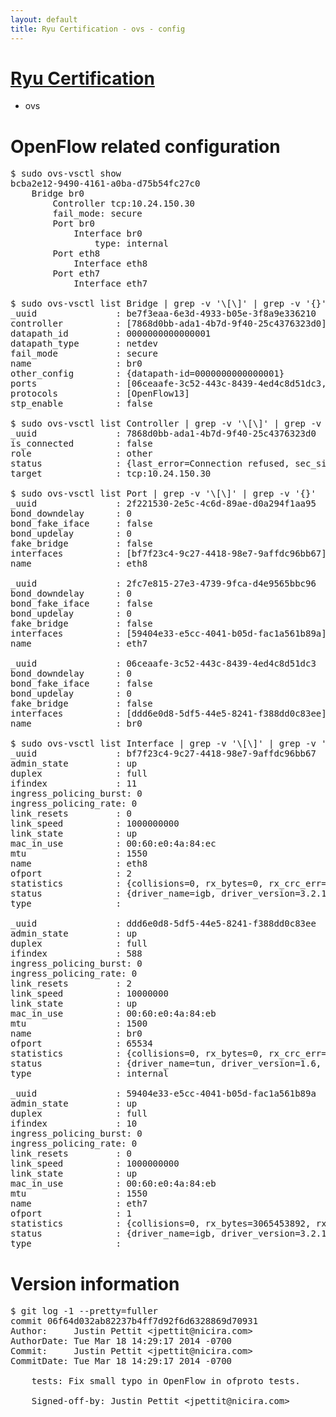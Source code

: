 ```yaml
---
layout: default
title: Ryu Certification - ovs - config
---
```

# [Ryu Certification](http://osrg.github.io/ryu/certification.html)
* ovs 

# OpenFlow related configuration
<pre>
$ sudo ovs-vsctl show
bcba2e12-9490-4161-a0ba-d75b54fc27c0
    Bridge br0
        Controller tcp:10.24.150.30
        fail_mode: secure
        Port br0
            Interface br0
                type: internal
        Port eth8
            Interface eth8
        Port eth7
            Interface eth7

$ sudo ovs-vsctl list Bridge | grep -v '\[\]' | grep -v '{}'
_uuid               : be7f3eaa-6e3d-4933-b05e-3f8a9e336210
controller          : [7868d0bb-ada1-4b7d-9f40-25c4376323d0]
datapath_id         : 0000000000000001
datapath_type       : netdev
fail_mode           : secure
name                : br0
other_config        : {datapath-id=0000000000000001}
ports               : [06ceaafe-3c52-443c-8439-4ed4c8d51dc3, 2f221530-2e5c-4c6d-89ae-d0a294f1aa95, 2fc7e815-27e3-4739-9fca-d4e9565bbc96]
protocols           : [OpenFlow13]
stp_enable          : false

$ sudo ovs-vsctl list Controller | grep -v '\[\]' | grep -v '{}'
_uuid               : 7868d0bb-ada1-4b7d-9f40-25c4376323d0
is_connected        : false
role                : other
status              : {last_error=Connection refused, sec_since_disconnect=2, state=BACKOFF}
target              : tcp:10.24.150.30

$ sudo ovs-vsctl list Port | grep -v '\[\]' | grep -v '{}'
_uuid               : 2f221530-2e5c-4c6d-89ae-d0a294f1aa95
bond_downdelay      : 0
bond_fake_iface     : false
bond_updelay        : 0
fake_bridge         : false
interfaces          : [bf7f23c4-9c27-4418-98e7-9affdc96bb67]
name                : eth8

_uuid               : 2fc7e815-27e3-4739-9fca-d4e9565bbc96
bond_downdelay      : 0
bond_fake_iface     : false
bond_updelay        : 0
fake_bridge         : false
interfaces          : [59404e33-e5cc-4041-b05d-fac1a561b89a]
name                : eth7

_uuid               : 06ceaafe-3c52-443c-8439-4ed4c8d51dc3
bond_downdelay      : 0
bond_fake_iface     : false
bond_updelay        : 0
fake_bridge         : false
interfaces          : [ddd6e0d8-5df5-44e5-8241-f388dd0c83ee]
name                : br0

$ sudo ovs-vsctl list Interface | grep -v '\[\]' | grep -v '{}'
_uuid               : bf7f23c4-9c27-4418-98e7-9affdc96bb67
admin_state         : up
duplex              : full
ifindex             : 11
ingress_policing_burst: 0
ingress_policing_rate: 0
link_resets         : 0
link_speed          : 1000000000
link_state          : up
mac_in_use          : 00:60:e0:4a:84:ec
mtu                 : 1550
name                : eth8
ofport              : 2
statistics          : {collisions=0, rx_bytes=0, rx_crc_err=0, rx_dropped=0, rx_errors=0, rx_frame_err=0, rx_over_err=0, rx_packets=0, tx_bytes=4363182, tx_dropped=0, tx_errors=0, tx_packets=46530}
status              : {driver_name=igb, driver_version=3.2.10-k, firmware_version=3.10-0}
type                : 

_uuid               : ddd6e0d8-5df5-44e5-8241-f388dd0c83ee
admin_state         : up
duplex              : full
ifindex             : 588
ingress_policing_burst: 0
ingress_policing_rate: 0
link_resets         : 2
link_speed          : 10000000
link_state          : up
mac_in_use          : 00:60:e0:4a:84:eb
mtu                 : 1500
name                : br0
ofport              : 65534
statistics          : {collisions=0, rx_bytes=0, rx_crc_err=0, rx_dropped=0, rx_errors=0, rx_frame_err=0, rx_over_err=0, rx_packets=0, tx_bytes=0, tx_dropped=0, tx_errors=0, tx_packets=0}
status              : {driver_name=tun, driver_version=1.6, firmware_version=N/A}
type                : internal

_uuid               : 59404e33-e5cc-4041-b05d-fac1a561b89a
admin_state         : up
duplex              : full
ifindex             : 10
ingress_policing_burst: 0
ingress_policing_rate: 0
link_resets         : 0
link_speed          : 1000000000
link_state          : up
mac_in_use          : 00:60:e0:4a:84:eb
mtu                 : 1550
name                : eth7
ofport              : 1
statistics          : {collisions=0, rx_bytes=3065453892, rx_crc_err=0, rx_dropped=0, rx_errors=0, rx_frame_err=0, rx_over_err=0, rx_packets=72657451, tx_bytes=0, tx_dropped=0, tx_errors=0, tx_packets=0}
status              : {driver_name=igb, driver_version=3.2.10-k, firmware_version=3.10-0}
type                : 
</pre>

# Version information
<pre>
$ git log -1 --pretty=fuller
commit 06f64d032ab82237b4ff7d92f6d6328869d70931
Author:     Justin Pettit &lt;jpettit@nicira.com&gt;
AuthorDate: Tue Mar 18 14:29:17 2014 -0700
Commit:     Justin Pettit &lt;jpettit@nicira.com&gt;
CommitDate: Tue Mar 18 14:29:17 2014 -0700

    tests: Fix small typo in OpenFlow in ofproto tests.
    
    Signed-off-by: Justin Pettit &lt;jpettit@nicira.com&gt;
</pre>

